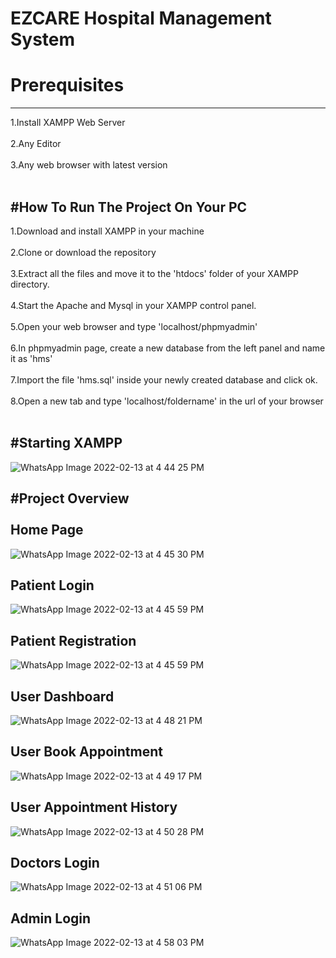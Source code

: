 # EZCARE Hospital Management System
# Prerequisites
--------------------------------------------------------------------------------------------
1.Install XAMPP Web Server<br></br>
2.Any Editor <br></br>
3.Any web browser with latest version<br></br>

#How To Run The Project On Your PC
--------------------------------------------------------------------------------------------
1.Download and install XAMPP in your machine<br></br>
2.Clone or download the repository<br></br>
3.Extract all the files and move it to the 'htdocs' folder of your XAMPP directory.<br></br>
4.Start the Apache and Mysql in your XAMPP control panel.<br></br>
5.Open your web browser and type 'localhost/phpmyadmin'<br></br>
6.In phpmyadmin page, create a new database from the left panel and name it as 'hms'<br></br>
7.Import the file 'hms.sql' inside your newly created database and click ok.<br></br>
8.Open a new tab and type 'localhost/foldername' in the url of your browser<br></br>

#Starting XAMPP
--------------------------------------------------------------------------------------------


![WhatsApp Image 2022-02-13 at 4 44 25 PM](https://user-images.githubusercontent.com/73026322/153750951-a6f7b08a-1a5b-444a-9ac8-cc4031479f86.jpeg)


#Project Overview <br></br>
Home Page
--------------------------------------------------------------------------------------------


![WhatsApp Image 2022-02-13 at 4 45 30 PM](https://user-images.githubusercontent.com/73026322/153751022-27d50e4d-f534-4d3b-a198-e7e2e97d7834.jpeg)


Patient Login
--------------------------------------------------------------------------------------------

![WhatsApp Image 2022-02-13 at 4 45 59 PM](https://user-images.githubusercontent.com/73026322/153751063-dacf9f37-6918-4414-8493-068a1f5ec27d.jpeg)


Patient Registration 
---------------------------------------------------------------------------------------------

![WhatsApp Image 2022-02-13 at 4 45 59 PM](https://user-images.githubusercontent.com/73026322/153751084-2b35fe0e-54e5-48a3-8f22-11b8b6bdaed7.jpeg)


User Dashboard
----------------------------------------------------------------------------------------------

![WhatsApp Image 2022-02-13 at 4 48 21 PM](https://user-images.githubusercontent.com/73026322/153751124-8c824316-05a6-45f5-9ea2-1bded86895e3.jpeg)


User Book Appointment
-----------------------------------------------------------------------------------------------

![WhatsApp Image 2022-02-13 at 4 49 17 PM](https://user-images.githubusercontent.com/73026322/153751170-cb5bd67e-fed4-4983-8ba6-bc41815ef02a.jpeg)


User Appointment History
-----------------------------------------------------------------------------------------------

![WhatsApp Image 2022-02-13 at 4 50 28 PM](https://user-images.githubusercontent.com/73026322/153751197-66f5fd20-056e-4dab-8383-1a7b45351d79.jpeg)


Doctors Login
------------------------------------------------------------------------------------------------

![WhatsApp Image 2022-02-13 at 4 51 06 PM](https://user-images.githubusercontent.com/73026322/153751220-a3370861-c821-46bb-af41-b1b473d6ea1c.jpeg)


Admin Login
------------------------------------------------------------------------------------------------

![WhatsApp Image 2022-02-13 at 4 58 03 PM](https://user-images.githubusercontent.com/73026322/153751246-04768ec2-d7cc-4eb6-a3ff-7b39ea6f1cf1.jpeg)










